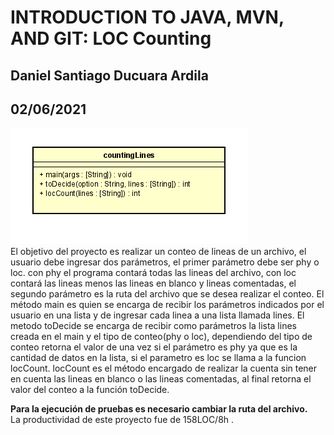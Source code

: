 # INTRODUCTION TO JAVA, MVN, AND GIT: LOC Counting
## Daniel Santiago Ducuara Ardila
## 02/06/2021
![Diseño CountingLinesline](Design/countingLines.PNG "countingLines")<br>
El objetivo del proyecto es realizar un conteo de lineas de un archivo, el usuario debe ingresar dos parámetros, el primer parámetro debe ser phy o loc.
con phy el programa contará todas las lineas del archivo, con loc contará las lineas menos las lineas en blanco y lineas comentadas, el segundo parámetro
es la ruta del archivo que se desea realizar el conteo.
El método main es quien se encarga de recibir los parámetros indicados por el usuario en una lista y de ingresar cada linea a una lista llamada lines.
El metodo toDecide se encarga de recibir como parámetros la lista lines creada en el main y el tipo de conteo(phy o loc), dependiendo del
tipo de conteo retorna el valor de una vez si el parámetro es phy ya que es la cantidad de datos en la lista, si el parametro es loc se llama a la funcion locCount.
locCount es el método encargado de realizar la cuenta sin tener en cuenta las lineas en blanco o las lineas comentadas, al final retorna el valor del conteo a la 
función toDecide.

**Para la ejecución de pruebas es necesario cambiar la ruta del archivo.**<br>
La productividad de este proyecto fue de 158LOC/8h .

